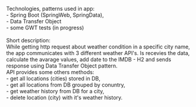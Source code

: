 Technologies, patterns used in app:
<br> - Spring Boot (SpringWeb, SpringData),
<br> - Data Transfer Object
<br> - some GWT tests (in progress)
<br>
<br>Short description:
<br>While getting http request about weather condition in a specific city name, the app communicates with 3 different weather API's. Is recevies the data, calculate the avarage values, add date to the IMDB - H2 and sends response using Data Transfer Object pattern.
<br>API provides some others methods:
<br> - get all locations (cities) stored in DB,
<br> - get all locations from DB grouped by conuntry,
<br> - get weather history from DB for a city,
<br> - delete location (city) with it's weather history.

